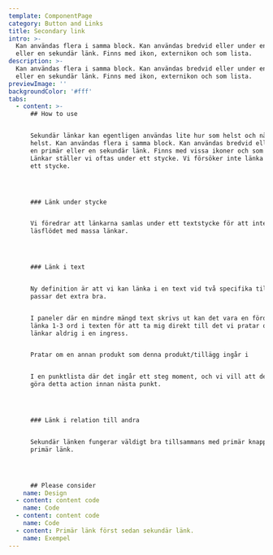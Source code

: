 ```yaml
---
template: ComponentPage
category: Button and Links
title: Secondary link
intro: >-
  Kan användas flera i samma block. Kan användas bredvid eller under en primär
  eller en sekundär länk. Finns med ikon, externikon och som lista. 
description: >-
  Kan användas flera i samma block. Kan användas bredvid eller under en primär
  eller en sekundär länk. Finns med ikon, externikon och som lista. 
previewImage: ''
backgroundColor: '#fff'
tabs:
  - content: >-
      ## How to use


      Sekundär länkar kan egentligen användas lite hur som helst och när som
      helst. Kan användas flera i samma block. Kan användas bredvid eller under
      en primär eller en sekundär länk. Finns med vissa ikoner och som listor.
      Länkar ställer vi oftas under ett stycke. Vi försöker inte länka direkt i
      ett stycke.




      ### Länk under stycke


      Vi föredrar att länkarna samlas under ett textstycke för att inte störa
      läsflödet med massa länkar.




      ### Länk i text


      Ny definition är att vi kan länka i en text vid två specifika tillfällen
      passar det extra bra. 


      I paneler där en mindre mängd text skrivs ut kan det vara en fördel att
      länka 1-3 ord i texten för att ta mig direkt till det vi pratar om. Vi
      länkar aldrig i en ingress.


      Pratar om en annan produkt som denna produkt/tillägg ingår i


      I en punktlista där det ingår ett steg moment, och vi vill att de ska nu
      göra detta action innan nästa punkt.




      ### Länk i relation till andra


      Sekundär länken fungerar väldigt bra tillsammans med primär knapp och
      primär länk.




      ## Please consider
    name: Design
  - content: content code
    name: Code
  - content: content code
    name: Code
  - content: Primär länk först sedan sekundär länk.
    name: Exempel
---
```


